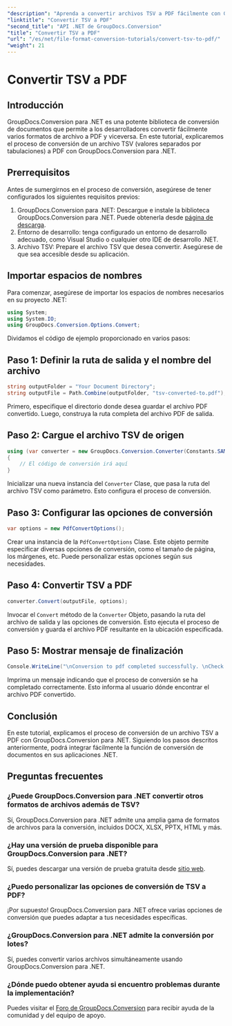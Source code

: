 ```yaml
---
"description": "Aprenda a convertir archivos TSV a PDF fácilmente con GroupDocs.Conversion para .NET. Siga nuestro tutorial paso a paso para una integración perfecta."
"linktitle": "Convertir TSV a PDF"
"second_title": "API .NET de GroupDocs.Conversion"
"title": "Convertir TSV a PDF"
"url": "/es/net/file-format-conversion-tutorials/convert-tsv-to-pdf/"
"weight": 21
---
```


# Convertir TSV a PDF

## Introducción
GroupDocs.Conversion para .NET es una potente biblioteca de conversión de documentos que permite a los desarrolladores convertir fácilmente varios formatos de archivo a PDF y viceversa. En este tutorial, explicaremos el proceso de conversión de un archivo TSV (valores separados por tabulaciones) a PDF con GroupDocs.Conversion para .NET.
## Prerrequisitos
Antes de sumergirnos en el proceso de conversión, asegúrese de tener configurados los siguientes requisitos previos:
1. GroupDocs.Conversion para .NET: Descargue e instale la biblioteca GroupDocs.Conversion para .NET. Puede obtenerla desde [página de descarga](https://releases.groupdocs.com/conversion/net/).
2. Entorno de desarrollo: tenga configurado un entorno de desarrollo adecuado, como Visual Studio o cualquier otro IDE de desarrollo .NET.
3. Archivo TSV: Prepare el archivo TSV que desea convertir. Asegúrese de que sea accesible desde su aplicación.

## Importar espacios de nombres
Para comenzar, asegúrese de importar los espacios de nombres necesarios en su proyecto .NET:
```csharp
using System;
using System.IO;
using GroupDocs.Conversion.Options.Convert;
```

Dividamos el código de ejemplo proporcionado en varios pasos:
## Paso 1: Definir la ruta de salida y el nombre del archivo
```csharp
string outputFolder = "Your Document Directory";
string outputFile = Path.Combine(outputFolder, "tsv-converted-to.pdf");
```
Primero, especifique el directorio donde desea guardar el archivo PDF convertido. Luego, construya la ruta completa del archivo PDF de salida.
## Paso 2: Cargue el archivo TSV de origen
```csharp
using (var converter = new GroupDocs.Conversion.Converter(Constants.SAMPLE_TSV))
{
    // El código de conversión irá aquí
}
```
Inicializar una nueva instancia del `Converter` Clase, que pasa la ruta del archivo TSV como parámetro. Esto configura el proceso de conversión.
## Paso 3: Configurar las opciones de conversión
```csharp
var options = new PdfConvertOptions();
```
Crear una instancia de la `PdfConvertOptions` Clase. Este objeto permite especificar diversas opciones de conversión, como el tamaño de página, los márgenes, etc. Puede personalizar estas opciones según sus necesidades.
## Paso 4: Convertir TSV a PDF
```csharp
converter.Convert(outputFile, options);
```
Invocar el `Convert` método de la `Converter` Objeto, pasando la ruta del archivo de salida y las opciones de conversión. Esto ejecuta el proceso de conversión y guarda el archivo PDF resultante en la ubicación especificada.
## Paso 5: Mostrar mensaje de finalización
```csharp
Console.WriteLine("\nConversion to pdf completed successfully. \nCheck output in {0}", outputFolder);
```
Imprima un mensaje indicando que el proceso de conversión se ha completado correctamente. Esto informa al usuario dónde encontrar el archivo PDF convertido.

## Conclusión
En este tutorial, explicamos el proceso de conversión de un archivo TSV a PDF con GroupDocs.Conversion para .NET. Siguiendo los pasos descritos anteriormente, podrá integrar fácilmente la función de conversión de documentos en sus aplicaciones .NET.
## Preguntas frecuentes
### ¿Puede GroupDocs.Conversion para .NET convertir otros formatos de archivos además de TSV?
Sí, GroupDocs.Conversion para .NET admite una amplia gama de formatos de archivos para la conversión, incluidos DOCX, XLSX, PPTX, HTML y más.
### ¿Hay una versión de prueba disponible para GroupDocs.Conversion para .NET?
Sí, puedes descargar una versión de prueba gratuita desde [sitio web](https://releases.groupdocs.com/).
### ¿Puedo personalizar las opciones de conversión de TSV a PDF?
¡Por supuesto! GroupDocs.Conversion para .NET ofrece varias opciones de conversión que puedes adaptar a tus necesidades específicas.
### ¿GroupDocs.Conversion para .NET admite la conversión por lotes?
Sí, puedes convertir varios archivos simultáneamente usando GroupDocs.Conversion para .NET.
### ¿Dónde puedo obtener ayuda si encuentro problemas durante la implementación?
Puedes visitar el [Foro de GroupDocs.Conversion](https://forum.groupdocs.com/c/conversion/11) para recibir ayuda de la comunidad y del equipo de apoyo.